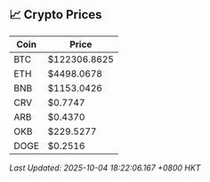 ## 📈 Crypto Prices

| Coin | Price |
| ---- | ----- |
| BTC | $122306.8625 |
| ETH | $4498.0678 |
| BNB | $1153.0426 |
| CRV | $0.7747 |
| ARB | $0.4370 |
| OKB | $229.5277 |
| DOGE | $0.2516 |

_Last Updated: 2025-10-04 18:22:06.167 +0800 HKT_